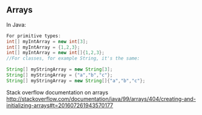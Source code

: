 ## Arrays

In Java:


```java
For primitive types:
int[] myIntArray = new int[3];
int[] myIntArray = {1,2,3};
int[] myIntArray = new int[]{1,2,3};
//For classes, for example String, it's the same:

String[] myStringArray = new String[3];
String[] myStringArray = {"a","b","c"};
String[] myStringArray = new String[]{"a","b","c"};
```

Stack overflow documentation on arrays
http://stackoverflow.com/documentation/java/99/arrays/404/creating-and-initializing-arrays#t=201607261943570177

